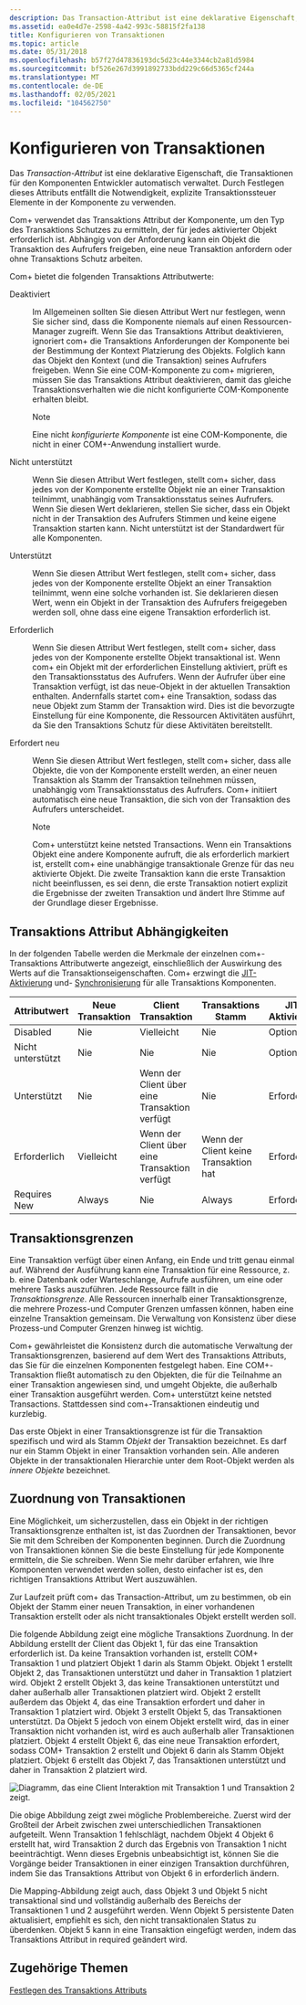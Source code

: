 ```yaml
---
description: Das Transaction-Attribut ist eine deklarative Eigenschaft, die Transaktionen für den Komponenten Entwickler automatisch verwaltet. Durch Festlegen dieses Attributs entfällt die Notwendigkeit, explizite Transaktionssteuer Elemente in der Komponente zu verwenden.
ms.assetid: ea0e4d7e-2598-4a42-993c-58815f2fa138
title: Konfigurieren von Transaktionen
ms.topic: article
ms.date: 05/31/2018
ms.openlocfilehash: b57f27d47836193dc5d23c44e3344cb2a81d5984
ms.sourcegitcommit: bf526e267d3991892733bdd229c66d5365cf244a
ms.translationtype: MT
ms.contentlocale: de-DE
ms.lasthandoff: 02/05/2021
ms.locfileid: "104562750"
---
```

# <a name="configuring-transactions"></a>Konfigurieren von Transaktionen

Das *Transaction-Attribut* ist eine deklarative Eigenschaft, die Transaktionen für den Komponenten Entwickler automatisch verwaltet. Durch Festlegen dieses Attributs entfällt die Notwendigkeit, explizite Transaktionssteuer Elemente in der Komponente zu verwenden.

Com+ verwendet das Transaktions Attribut der Komponente, um den Typ des Transaktions Schutzes zu ermitteln, der für jedes aktivierter Objekt erforderlich ist. Abhängig von der Anforderung kann ein Objekt die Transaktion des Aufrufers freigeben, eine neue Transaktion anfordern oder ohne Transaktions Schutz arbeiten.

Com+ bietet die folgenden Transaktions Attributwerte:

<dl> <dt>

<span id="Disabled"></span><span id="disabled"></span><span id="DISABLED"></span>Deaktiviert
</dt> <dd>

Im Allgemeinen sollten Sie diesen Attribut Wert nur festlegen, wenn Sie sicher sind, dass die Komponente niemals auf einen Ressourcen-Manager zugreift. Wenn Sie das Transaktions Attribut deaktivieren, ignoriert com+ die Transaktions Anforderungen der Komponente bei der Bestimmung der Kontext Platzierung des Objekts. Folglich kann das Objekt den Kontext (und die Transaktion) seines Aufrufers freigeben. Wenn Sie eine COM-Komponente zu com+ migrieren, müssen Sie das Transaktions Attribut deaktivieren, damit das gleiche Transaktionsverhalten wie die nicht konfigurierte COM-Komponente erhalten bleibt.

> [!Note]  
> Eine nicht *konfigurierte Komponente* ist eine COM-Komponente, die nicht in einer COM+-Anwendung installiert wurde.

 

</dd> <dt>

<span id="Not_Supported"></span><span id="not_supported"></span><span id="NOT_SUPPORTED"></span>Nicht unterstützt
</dt> <dd>

Wenn Sie diesen Attribut Wert festlegen, stellt com+ sicher, dass jedes von der Komponente erstellte Objekt nie an einer Transaktion teilnimmt, unabhängig vom Transaktionsstatus seines Aufrufers. Wenn Sie diesen Wert deklarieren, stellen Sie sicher, dass ein Objekt nicht in der Transaktion des Aufrufers Stimmen und keine eigene Transaktion starten kann. Nicht unterstützt ist der Standardwert für alle Komponenten.

</dd> <dt>

<span id="Supported"></span><span id="supported"></span><span id="SUPPORTED"></span>Unterstützt
</dt> <dd>

Wenn Sie diesen Attribut Wert festlegen, stellt com+ sicher, dass jedes von der Komponente erstellte Objekt an einer Transaktion teilnimmt, wenn eine solche vorhanden ist. Sie deklarieren diesen Wert, wenn ein Objekt in der Transaktion des Aufrufers freigegeben werden soll, ohne dass eine eigene Transaktion erforderlich ist.

</dd> <dt>

<span id="Required"></span><span id="required"></span><span id="REQUIRED"></span>Erforderlich
</dt> <dd>

Wenn Sie diesen Attribut Wert festlegen, stellt com+ sicher, dass jedes von der Komponente erstellte Objekt transaktional ist. Wenn com+ ein Objekt mit der erforderlichen Einstellung aktiviert, prüft es den Transaktionsstatus des Aufrufers. Wenn der Aufrufer über eine Transaktion verfügt, ist das neue-Objekt in der aktuellen Transaktion enthalten. Andernfalls startet com+ eine Transaktion, sodass das neue Objekt zum Stamm der Transaktion wird. Dies ist die bevorzugte Einstellung für eine Komponente, die Ressourcen Aktivitäten ausführt, da Sie den Transaktions Schutz für diese Aktivitäten bereitstellt.

</dd> <dt>

<span id="Requires_New"></span><span id="requires_new"></span><span id="REQUIRES_NEW"></span>Erfordert neu
</dt> <dd>

Wenn Sie diesen Attribut Wert festlegen, stellt com+ sicher, dass alle Objekte, die von der Komponente erstellt werden, an einer neuen Transaktion als Stamm der Transaktion teilnehmen müssen, unabhängig vom Transaktionsstatus des Aufrufers. Com+ initiiert automatisch eine neue Transaktion, die sich von der Transaktion des Aufrufers unterscheidet.

> [!Note]  
> Com+ unterstützt keine netsted Transactions. Wenn ein Transaktions Objekt eine andere Komponente aufruft, die als erforderlich markiert ist, erstellt com+ eine unabhängige transaktionale Grenze für das neu aktivierte Objekt. Die zweite Transaktion kann die erste Transaktion nicht beeinflussen, es sei denn, die erste Transaktion notiert explizit die Ergebnisse der zweiten Transaktion und ändert Ihre Stimme auf der Grundlage dieser Ergebnisse.

 

</dd> </dl>

## <a name="transaction-attribute-dependencies"></a>Transaktions Attribut Abhängigkeiten

In der folgenden Tabelle werden die Merkmale der einzelnen com+-Transaktions Attributwerte angezeigt, einschließlich der Auswirkung des Werts auf die Transaktionseigenschaften. Com+ erzwingt die [JIT-Aktivierung](com--just-in-time-activation.md) und- [Synchronisierung](com--synchronization.md) für alle Transaktions Komponenten.



| Attributwert          | Neue Transaktion   | Client Transaktion                 | Transaktions Stamm                        | JIT-Aktivierung      | Synchronization     |
|--------------------------|-------------------|--------------------------------------|-----------------------------------------|---------------------|---------------------|
| Disabled<br/>      | Nie<br/>  | Vielleicht<br/>                     | Nie<br/>                        | Optional<br/> | Optional<br/> |
| Nicht unterstützt<br/> | Nie<br/>  | Nie<br/>                     | Nie<br/>                        | Optional<br/> | Optional<br/> |
| Unterstützt<br/>     | Nie<br/>  | Wenn der Client über eine Transaktion verfügt<br/> | Nie<br/>                        | Erforderlich<br/> | Erforderlich<br/> |
| Erforderlich<br/>      | Vielleicht<br/>  | Wenn der Client über eine Transaktion verfügt<br/> | Wenn der Client keine Transaktion hat<br/> | Erforderlich<br/> | Erforderlich<br/> |
| Requires New<br/>  | Always<br/> | Nie<br/>                     | Always<br/>                       | Erforderlich<br/> | Erforderlich<br/> |



 

## <a name="transaction-boundaries"></a>Transaktionsgrenzen

Eine Transaktion verfügt über einen Anfang, ein Ende und tritt genau einmal auf. Während der Ausführung kann eine Transaktion für eine Ressource, z. b. eine Datenbank oder Warteschlange, Aufrufe ausführen, um eine oder mehrere Tasks auszuführen. Jede Ressource fällt in die *Transaktionsgrenze*. Alle Ressourcen innerhalb einer Transaktionsgrenze, die mehrere Prozess-und Computer Grenzen umfassen können, haben eine einzelne Transaktion gemeinsam. Die Verwaltung von Konsistenz über diese Prozess-und Computer Grenzen hinweg ist wichtig.

Com+ gewährleistet die Konsistenz durch die automatische Verwaltung der Transaktionsgrenzen, basierend auf dem Wert des Transaktions Attributs, das Sie für die einzelnen Komponenten festgelegt haben. Eine COM+-Transaktion fließt automatisch zu den Objekten, die für die Teilnahme an einer Transaktion angewiesen sind, und umgeht Objekte, die außerhalb einer Transaktion ausgeführt werden. Com+ unterstützt keine netsted Transactions. Stattdessen sind com+-Transaktionen eindeutig und kurzlebig.

Das erste Objekt in einer Transaktionsgrenze ist für die Transaktion spezifisch und wird als Stamm *Objekt* der Transaktion bezeichnet. Es darf nur ein Stamm Objekt in einer Transaktion vorhanden sein. Alle anderen Objekte in der transaktionalen Hierarchie unter dem Root-Objekt werden als *innere Objekte* bezeichnet.

## <a name="mapping-transactions"></a>Zuordnung von Transaktionen

Eine Möglichkeit, um sicherzustellen, dass ein Objekt in der richtigen Transaktionsgrenze enthalten ist, ist das Zuordnen der Transaktionen, bevor Sie mit dem Schreiben der Komponenten beginnen. Durch die Zuordnung von Transaktionen können Sie die beste Einstellung für jede Komponente ermitteln, die Sie schreiben. Wenn Sie mehr darüber erfahren, wie Ihre Komponenten verwendet werden sollen, desto einfacher ist es, den richtigen Transaktions Attribut Wert auszuwählen.

Zur Laufzeit prüft com+ das Transaction-Attribut, um zu bestimmen, ob ein Objekt der Stamm einer neuen Transaktion, in einer vorhandenen Transaktion erstellt oder als nicht transaktionales Objekt erstellt werden soll.

Die folgende Abbildung zeigt eine mögliche Transaktions Zuordnung. In der Abbildung erstellt der Client das Objekt 1, für das eine Transaktion erforderlich ist. Da keine Transaktion vorhanden ist, erstellt COM+ Transaktion 1 und platziert Objekt 1 darin als Stamm Objekt. Objekt 1 erstellt Objekt 2, das Transaktionen unterstützt und daher in Transaktion 1 platziert wird. Objekt 2 erstellt Objekt 3, das keine Transaktionen unterstützt und daher außerhalb aller Transaktionen platziert wird. Objekt 2 erstellt außerdem das Objekt 4, das eine Transaktion erfordert und daher in Transaktion 1 platziert wird. Objekt 3 erstellt Objekt 5, das Transaktionen unterstützt. Da Objekt 5 jedoch von einem Objekt erstellt wird, das in einer Transaktion nicht vorhanden ist, wird es auch außerhalb aller Transaktionen platziert. Objekt 4 erstellt Objekt 6, das eine neue Transaktion erfordert, sodass COM+ Transaktion 2 erstellt und Objekt 6 darin als Stamm Objekt platziert. Objekt 6 erstellt das Objekt 7, das Transaktionen unterstützt und daher in Transaktion 2 platziert wird.

![Diagramm, das eine Client Interaktion mit Transaktion 1 und Transaktion 2 zeigt.](images/fc7e2d03-94c2-40d9-a79b-1e05ca31dd80.png)

Die obige Abbildung zeigt zwei mögliche Problembereiche. Zuerst wird der Großteil der Arbeit zwischen zwei unterschiedlichen Transaktionen aufgeteilt. Wenn Transaktion 1 fehlschlägt, nachdem Objekt 4 Objekt 6 erstellt hat, wird Transaktion 2 durch das Ergebnis von Transaktion 1 nicht beeinträchtigt. Wenn dieses Ergebnis unbeabsichtigt ist, können Sie die Vorgänge beider Transaktionen in einer einzigen Transaktion durchführen, indem Sie das Transaktions Attribut von Objekt 6 in erforderlich ändern.

Die Mapping-Abbildung zeigt auch, dass Objekt 3 und Objekt 5 nicht transaktional sind und vollständig außerhalb des Bereichs der Transaktionen 1 und 2 ausgeführt werden. Wenn Objekt 5 persistente Daten aktualisiert, empfiehlt es sich, den nicht transaktionalen Status zu überdenken. Objekt 5 kann in eine Transaktion eingefügt werden, indem das Transaktions Attribut in required geändert wird.

## <a name="related-topics"></a>Zugehörige Themen

<dl> <dt>

[Festlegen des Transaktions Attributs](setting-the-transaction-attribute.md)
</dt> </dl>

 

 




